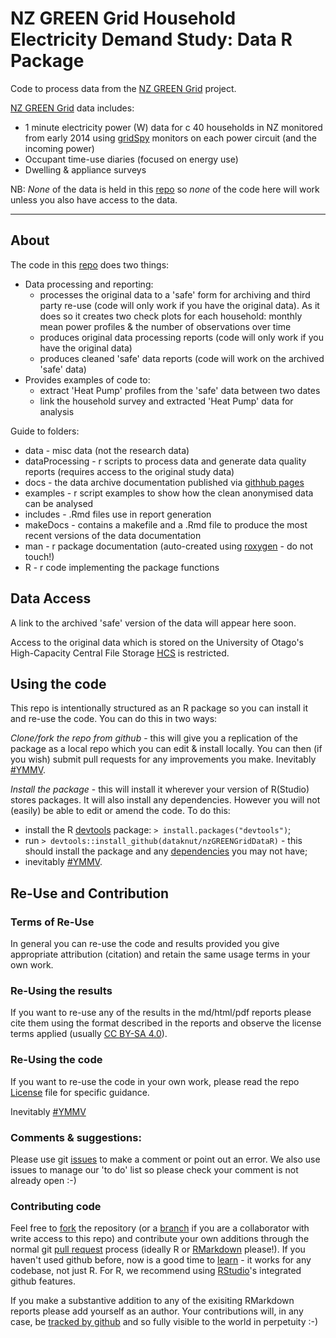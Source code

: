 # NZ GREEN Grid Household Electricity Demand Study: Data R Package
Code to process data from the [NZ GREEN Grid](https://www.otago.ac.nz/centre-sustainability/research/energy/otago050285.html) project.

[NZ GREEN Grid](https://www.otago.ac.nz/centre-sustainability/research/energy/otago050285.html) data includes:

 * 1 minute electricity power (W) data for c 40 households in NZ monitored from early 2014 using [gridSpy](https://gridspy.com/) monitors on each power circuit (and the incoming power)
 * Occupant time-use diaries (focused on energy use)
 * Dwelling & appliance surveys

NB: *None* of the data is held in this [repo](https://github.com/dataknut/nzGREENGridDataR) so *none* of the code here will work unless you also have access to the data. 

----

## About

The code in this [repo](https://github.com/dataknut/nzGREENGridDataR) does two things:

 * Data processing and reporting:
    - processes the original data to a 'safe' form for archiving and third party re-use (code will only work if you have the original data). As it does so it creates two check plots for each household: monthly mean power profiles & the number of observations over time
    - produces original data processing reports (code will only work if you have the original data)
    - produces cleaned 'safe' data reports (code will work on the archived 'safe' data)
 * Provides examples of code to:
    - extract 'Heat Pump' profiles from the 'safe' data between two dates
    - link the household survey and extracted 'Heat Pump' data for analysis

Guide to folders:

 * data - misc data (not the research data)
 * dataProcessing - r scripts to process data and generate data quality reports (requires access to the original study data)
 * docs - the data archive documentation published via [githhub pages](https://dataknut.github.io/nzGREENGridDataR/)
 * examples - r script examples to show how the clean anonymised data can be analysed
 * includes - .Rmd files use in report generation
 * makeDocs - contains a makefile and a .Rmd file to produce the most recent versions of the data documentation
 * man - r package documentation (auto-created using [roxygen](https://cran.r-project.org/web/packages/roxygen2/) - do not touch!)
 * R - r code implementing the package functions
 
## Data Access

A link to the archived 'safe' version of the data will appear here soon. 

Access to the original data which is stored on the University of Otago's High-Capacity Central File Storage [HCS](https://www.otago.ac.nz/its/services/hosting/otago068353.html) is restricted.

## Using the code
This repo is intentionally structured as an R package so you can install it and re-use the code. You can do this in two ways:

*Clone/fork the repo from github* - this will give you a replication of the package as a local repo which you can edit & install locally. You can then (if you wish) submit pull requests for any improvements you make. Inevitably [#YMMV](http://en.wiktionary.org/wiki/YMMV).

*Install the package* - this will install it wherever your version of R(Studio) stores packages. It will also install any dependencies. However you will not (easily) be able to edit or amend the code. To do this:

 * install the R [devtools](http://r-pkgs.had.co.nz/git.html) package: `> install.packages("devtools")`;
 * run `> devtools::install_github(dataknut/nzGREENGridDataR)` - this should install the package and any [dependencies](http://r-pkgs.had.co.nz/description.html#dependencies) you may not have;
 * inevitably [#YMMV](http://en.wiktionary.org/wiki/YMMV).

## Re-Use and Contribution

### Terms of Re-Use

In general you can re-use the code and results provided you give appropriate attribution (citation) and retain the same usage terms in your own work.

### Re-Using the results
If you want to re-use any of the results in the md/html/pdf reports please cite them using the format described in the reports and observe the license terms applied (usually [CC BY-SA 4.0](https://creativecommons.org/licenses/by-sa/4.0/)).

### Re-Using the code

If you want to re-use the code in your own work, please read the repo [License](LICENSE) file for specific guidance. 

Inevitably [#YMMV](http://en.wiktionary.org/wiki/YMMV)

### Comments & suggestions:
Please use git [issues](https://github.com/dataknut/nzGREENGridDataR/issues) to make a comment or point out an error. We also use issues to manage our 'to do' list so please check your comment is not already open :-)
 
### Contributing code
Feel free to [fork](https://help.github.com/articles/fork-a-repo/) the repository (or a [branch](https://help.github.com/articles/about-branches/) if you are a collaborator with write access to this repo) and contribute your own additions through the normal git [pull request](https://github.com/dataknut/nzGREENGridDataR/pulls) process (ideally R or [RMarkdown](http://rmarkdown.rstudio.com/) please!). If you haven't used github before, now is a good time to [learn](https://guides.github.com/) - it works for any codebase, not just R. For R, we recommend using [RStudio](http://www.rstudio.com)'s integrated github features.

If you make a substantive addition to any of the exisiting RMarkdown reports please add yourself as an author. Your contributions will, in any case, be [tracked by github](https://help.github.com/articles/tracing-changes-in-a-file/) and so fully visible to the world in perpetuity :-)

